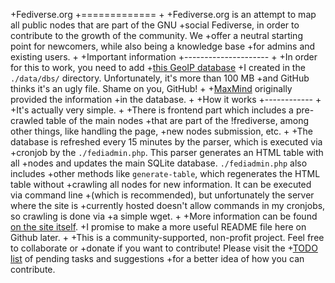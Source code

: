 +Fediverse.org
 +=============
 +
 +Fediverse.org is an attempt to map all public nodes that are part of the GNU
 +social Fediverse, in order to contribute to the growth of the community. We
 +offer a neutral starting point for newcomers, while also being a knowledge base
 +for admins and existing users.
 +
 +Important information
 +---------------------
 +
 +In order for this to work, you need to add
 +[this GeoIP database](https://mega.nz/#!oEoTAQKa!82TEvs1XP-BFF_Rplqhw09DGnWJ7xkGch0mtd2C3FMQ)
 +I created in the `./data/dbs/` directory. Unfortunately, it's more than 100 MB
 +and GitHub thinks it's an ugly file. Shame on you, GitHub!
 +
 +[MaxMind](https://www.maxmind.com/en/home) originally provided the information
 +in the database.
 +
 +How it works
 +------------
 +
 +It's actually very simple.
 +
 +There is frontend part which includes a pre-crawled table of the main nodes
 +that are part of the !frediverse, among other things, like handling the page,
 +new nodes submission, etc.
 +
 +The database is refreshed every 15 minutes by the parser, which is executed via
 +cronjob by the `./fediadmin.php`. This parser generates an HTML table with all
 +nodes and updates the main SQLite database. `./fediadmin.php` also includes
 +other methods like `generate-table`, which regenerates the HTML table without
 +crawling all nodes for new information. It can be executed via command line
 +(which is recommended), but unfortunately the server where the site is
 +currently hosted doesn't allow commands in my cronjobs, so crawling is done via
 +a simple wget.
 +
 +More information can be found [on the site itself](http://www.fediverse.org/).
 +I promise to make a more useful README file here on Github later.
 +
 +This is a community-supported, non-profit project. Feel free to collaborate or
 +donate if you want to contribute! Please visit the
 +[TODO list](http://www.fediverse.org/to-do) of pending tasks and suggestions
 +for a better idea of how you can contribute.